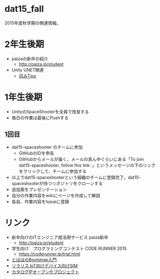 # dat15_fall
2015年度秋学期の関連情報。

# 2年生後期
- paizaの新卒の紹介
    - http://paiza.jp/student
- Unity UNET関連
    - [凹みTips](http://tips.hecomi.com/entry/2015/08/14/220030)

# 1年生後期
- UnityのSpaceShooterを全員で改良する
- 毎日の作業は最後にPushする

## 1回目
- dat15-spaceshooter のチームに参加
    - GitHubのIDを申告
    - GitHubからメールが届く。メールの真ん中ぐらいにある「To join dat15-spaceshooter, follow this link: 」というメッセージの下のリンクをクリックして、チームに参加する
- 以上でdat15-spaceshooterという組織のチームに登録完了。dat15-spaceshooterが持つリポジトリをクローンする
- 追加案をプレゼンテーション
- 自分の作業内容をwikiにページを作成して解説
- 各自、作業内容をIssueに登録

# リンク
- 新卒向けのITエンジニア就活用サービス paiza新卒
    - http://paiza.jp/student
- 学生向け　プログラミングコンテスト CODE RUNNER 2015  
    - https://coderunner.jp/trial.html
- [とほほのBootstrap入門](http://www.tohoho-web.com/ex/bootstrap.html)
- [ソラリス IoT向けデバイス向けSIM](https://soracom.jp/)
- [カタログIPオープン化プロジェクト](http://open.channel.or.jp/)

